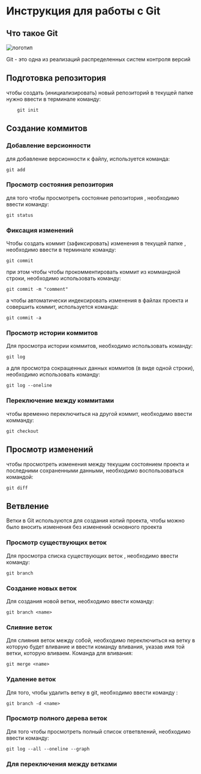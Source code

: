 # **Инструкция для работы с Git**

## Что такое Git

![логотип](git.jpg)

Git - это одна из реализаций распределенных систем контроля версий

## Подготовка репозитория

чтобы создать (инициализировать) новый репозиторий в текущей папке нужно ввести в терминале команду:

        git init

## Создание коммитов

### Добавление версионности

для добавление версионности к файлу, используется команда:

    git add

### Просмотр состояния репозитория

для того чтобы просмотреть состояние репозитория , необходимо ввести команду:

    git status

### Фиксация изменений

Чтобы создать коммит (зафиксировать) изменения в текущей папке , необходимо ввести в терминале команду:

    git commit

при этом чтобы чтобы прокомментировать коммит из коммандной строки, необходимо использовать команду:

    git commit -m "comment"

а чтобы автоматически индексировать изменения в файлах проекта и совершить коммит, используется команда:

    git commit -a

### Просмотр истории коммитов
 
 Для просмотра истории коммитов, необходимо использовать команду: 

    git log

а для просмотра сокращенных данных коммитов (в виде одной строки), необходимо использовать команду:

    git log --oneline

### Переключение между коммитами

чтобы временно переключиться на другой коммит, необходимо ввести комманду:

    git checkout

## Просмотр изменений

чтобы просмотреть изменения между текущим состоянием проекта и последними сохраненными данными, необходимо воспользоваться командой:

    git diff

 ## Ветвление

 Ветки в Git используются для создания копий проекта, чтобы можно было вносить изменения без изменений основного проекта
 
### Просмотр существующих веток

Для просмотра списка существующих веток , необходимо ввести команду:


    git branch

### Создание новых веток

Для создания новой ветки, необходимо ввести команду:

    git branch <name>

### Слияние веток 

Для слияния веток между собой, необходимо переключиться на ветку в которую будет вливание и ввести команду вливания, указав имя той ветки, которую вливаем. Команда для вливания:

    git merge <name>


### Удаление веток 
   
Для того, чтобы удалить ветку в git, необходимо ввести команду : 

    git branch -d <name>
    
### Просмотр полного дерева веток

Для того чтобы просмотреть полный список ответвлений, необходимо ввести команду:

    git log --all --oneline --graph

### Для переключения между ветками 
